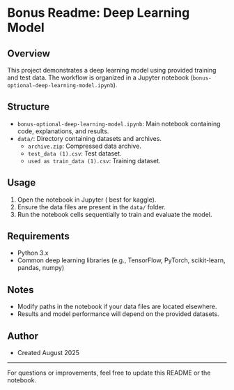 # Bonus Readme: Deep Learning Model

## Overview
This project demonstrates a deep learning model using provided training and test data. The workflow is organized in a Jupyter notebook (`bonus-optional-deep-learning-model.ipynb`).

## Structure
- `bonus-optional-deep-learning-model.ipynb`: Main notebook containing code, explanations, and results.
- `data/`: Directory containing datasets and archives.
  - `archive.zip`: Compressed data archive.
  - `test_data (1).csv`: Test dataset.
  - `used as train_data (1).csv`: Training dataset.

## Usage
1. Open the notebook in Jupyter ( best for kaggle).
2. Ensure the data files are present in the `data/` folder.
3. Run the notebook cells sequentially to train and evaluate the model.

## Requirements
- Python 3.x
- Common deep learning libraries (e.g., TensorFlow, PyTorch, scikit-learn, pandas, numpy)

## Notes
- Modify paths in the notebook if your data files are located elsewhere.
- Results and model performance will depend on the provided datasets.

## Author
- Created August 2025

---
For questions or improvements, feel free to update this README or the notebook.
